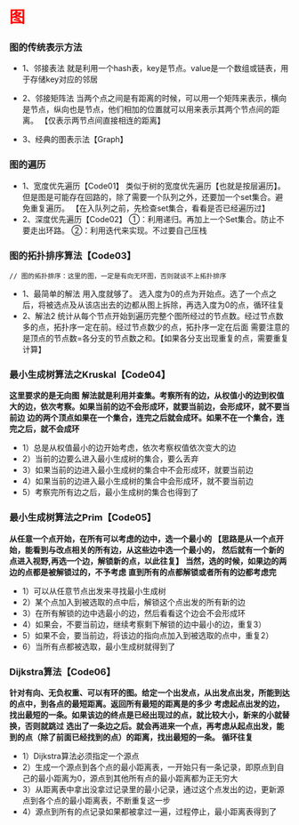 # <font color="red">**图**</font>

### 图的传统表示方法
* 1、邻接表法
    就是利用一个hash表，key是节点。value是一个数组或链表，用于存储key对应的邻居
* 2、邻接矩阵法
    当两个点之间是有距离的时候，可以用一个矩阵来表示，横向是节点，纵向也是节点，他们相加的位置就可以用来表示其两个节点间的距离。
    【仅表示两节点间直接相连的距离】
  
* 3、经典的图表示法【Graph】

### 图的遍历

* 1、宽度优先遍历【Code01】
    类似于树的宽度优先遍历【也就是按层遍历】。但是图是可能存在回路的，除了需要一个队列之外，还要加一个set集合。避免重复遍历。
    【在入队列之前，先检查set集合，看看是否已经遍历过】
* 2、深度优先遍历【Code02】
    ①：利用递归。再加上一个Set集合。防止不要走出环路。
    ②：利用迭代来实现。不过要自己压栈
  
### 图的拓扑排序算法【Code03】
```
// 图的拓扑排序：这里的图，一定是有向无环图，否则就谈不上拓扑排序
```
* 1、最简单的解法
     用入度就够了。
     选入度为0的点为开始点。选了一个点之后，将被选点及从该店出去的边都从图上拆除，再选入度为0的点，循环往复
* 2、解法2
     统计从每个节点开始到遍历完整个图所经过的节点数。经过节点数多的点，拓扑序一定在前。经过节点数少的点，拓扑序一定在后面
     需要注意的是顶点的节点数=各分支的节点数之和。【如果各分支出现重复的点，需要重复计算】


### 最小生成树算法之Kruskal【Code04】
**这里要求的是无向图**
**解法就是利用并查集。考察所有的边，从权值小的边到权值大的边，依次考察。如果当前的边不会形成环，就要当前边，会形成环，就不要当前边**
**边的两个顶点如果在一个集合，连完之后就会成环。如果不在一个集合，连完之后，就不会成环**
* 1）总是从权值最小的边开始考虑，依次考察权值依次变大的边
* 2）当前的边要么进入最小生成树的集合，要么丢弃
* 3）如果当前的边进入最小生成树的集合中不会形成环，就要当前边
* 4）如果当前的边进入最小生成树的集合中会形成环，就不要当前边
* 5）考察完所有边之后，最小生成树的集合也得到了


### 最小生成树算法之Prim【Code05】
**从任意一个点开始，在所有可以考虑的边中，选一个最小的
【思路是从一个点开始，能看到与改点相关的所有边，从这些边中选一个最小的，**
**然后就有一个新的点进入视野,再选一个边，解锁新的点，以此往复】**
**当然，选的时候，如果边的两边的点都是被解锁过的，不予考虑**
**直到所有的点都解锁或者所有的边都考虑完**
* 1）可以从任意节点出发来寻找最小生成树
* 2）某个点加入到被选取的点中后，解锁这个点出发的所有新的边
* 3）在所有解锁的边中选最小的边，然后看看这个边会不会形成环
* 4）如果会，不要当前边，继续考察剩下解锁的边中最小的边，重复3）
* 5）如果不会，要当前边，将该边的指向点加入到被选取的点中，重复2）
* 6）当所有点都被选取，最小生成树就得到了

### Dijkstra算法【Code06】
**针对有向、无负权重、可以有环的图。给定一个出发点，从出发点出发，所能到达的点中，到各点的最短距离。返回所有最短的距离是的多少**
**考虑起点出发的边，找出最短的一条。如果该边的终点是已经出现过的点，就比较大小，新来的小就替换，否则就跳过**
**选出了一条边之后。就会再进来一个点，再考虑从起点出发，能到的点（除了前面已经找到的点）的距离，找出最短的一条。**
**循环往复**
* 1）Dijkstra算法必须指定一个源点
* 2）生成一个源点到各个点的最小距离表，一开始只有一条记录，即原点到自己的最小距离为0，源点到其他所有点的最小距离都为正无穷大
* 3）从距离表中拿出没拿过记录里的最小记录，通过这个点发出的边，更新源点到各个点的最小距离表，不断重复这一步
* 4）源点到所有的点记录如果都被拿过一遍，过程停止，最小距离表得到了

